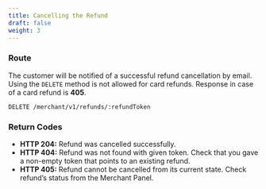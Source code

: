 ```yaml
---
title: Cancelling the Refund
draft: false
weight: 3
---
```


### Route

The customer will be notified of a successful refund cancellation by email. Using the `DELETE` method is not allowed for card refunds. Response in case of a card refund is **405**.

```http
DELETE /merchant/v1/refunds/:refundToken
```

### Return Codes

- **HTTP 204:** Refund was cancelled successfully.
- **HTTP 404:** Refund was not found with given token. Check that you gave a non-empty token that points to an existing refund.
- **HTTP 405:** Refund cannot be cancelled from its current state. Check refund’s status from the Merchant Panel.